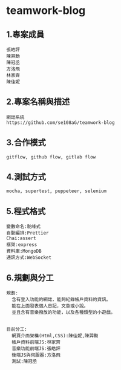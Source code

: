 # teamwork-blog

## 1.專案成員
```
張皓評
陳羿勳
陳冠丞
方洛飛
林家齊
陳佳妮
```
## 2.專案名稱與描述
```
網誌系統
https://github.com/se108aG/teamwork-blog
```
## 3.合作模式
```
gitflow, github flow, gitlab flow
```
## 4.測試方式 
```
mocha, supertest, puppeteer, selenium
```
## 5.程式格式
```
變數命名:駝峰式
自動編排:Prettier
Chai:assert
框架:express
資料庫:MongoDB
通訊方式:WebSocket
```
## 6.規劃與分工
```
規劃:
  含有登入功能的網誌，能夠紀錄帳戶資料的資訊。
  能在上面發表個人日記，文章或小說。
  並且含有音樂撥放的功能，以及各種類型的小遊戲。


目前分工:
  網頁介面架構(Html,CSS):陳佳妮,陳羿勳
  帳戶資料前端JS:林家齊
  音樂功能前端JS:張皓評
  後端JS與伺服器:方洛飛
  測試:陳冠丞

